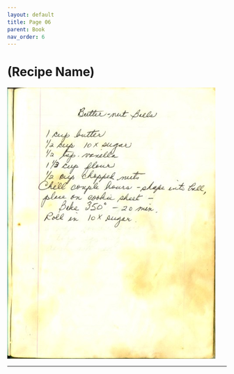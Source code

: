 ```yaml
---
layout: default
title: Page 06
parent: Book
nav_order: 6
---
```


# (Recipe Name)
![Recipe Image](/recipe-images/pages/page-06.jpg)

---
